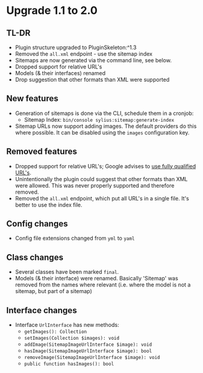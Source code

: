 # Upgrade 1.1 to 2.0

## TL-DR

* Plugin structure upgraded to PluginSkeleton:^1.3
* Removed the `all.xml` endpoint - use the sitemap index
* Sitemaps are now generated via the command line, see below.
* Dropped support for relative URL's
* Models (& their interfaces) renamed
* Drop suggestion that other formats than XML were supported

## New features

* Generation of sitemaps is done via the CLI, schedule them in a cronjob:
    * Sitemap Index: `bin/console sylius:sitemap:generate-index`
* Sitemap URLs now support adding images. The default providers do this where possible. It can be disabled using the `images` configuration key.

## Removed features

* Dropped support for relative URL's; Google advises to [use fully qualified URL's](https://support.google.com/webmasters/answer/183668?hl=en). 
* Unintentionally the plugin could suggest that other formats than XML were allowed. This was never properly supported and therefore removed.
* Removed the `all.xml` endpoint, which put all URL's in a single file. It's better to use the index file.

## Config changes

* Config file extensions changed from `yml` to `yaml`

## Class changes

* Several classes have been marked `final`.
* Models (& their interface) were renamed. Basically 'Sitemap' was removed from the names where relevant (i.e. where the model is not a sitemap, but part of a sitemap)

## Interface changes

* Interface `UrlInterface` has new methods:
    * `getImages(): Collection`
    * `setImages(Collection $images): void`
    * `addImage(SitemapImageUrlInterface $image): void`
    * `hasImage(SitemapImageUrlInterface $image): bool`
    * `removeImage(SitemapImageUrlInterface $image): void`
    * `public function hasImages(): bool`
